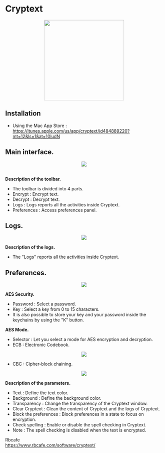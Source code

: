 <h1>Cryptext</h1>

<div align="center"><img src="https://user-images.githubusercontent.com/2713634/59831852-e7f18300-9342-11e9-92e7-50a1a1772539.png" width="256"></div>

<h2>Installation</h2>

- Using the Mac App Store : https://itunes.apple.com/us/app/cryptext/id484889220?mt=12&ls=1&at=10ludN

<h2>Main interface.</h2>

<div align="center"><img src="https://user-images.githubusercontent.com/2713634/59825250-cfc63780-9333-11e9-9716-67049af9294e.png"></div>

<br/><b>Description of the toolbar.</b>

- The toolbar is divided into 4 parts.
- Encrypt : Encrypt text.
- Decrypt : Decrypt text.
- Logs : Logs reports all the activities inside Cryptext.
- Preferences : Access preferences panel.

<h2>Logs.</h2>

<div align="center"><img src="https://user-images.githubusercontent.com/2713634/59825485-701c5c00-9334-11e9-9b48-57883dcf0aa5.png"></div>

<b>Description of the logs.</b>

- The "Logs" reports all the activities inside Cryptext.

<h2>Preferences.</h2>

<div align="center"><img src="https://user-images.githubusercontent.com/2713634/59825769-3730b700-9335-11e9-86d3-ba33f6baab50.png"></div>

<b>AES Security.</b>

- Password : Select a password. 
- Key : Select a key from 0 to 15 characters.
- It is also possible to store your key and your password inside the keychains by using the "K" button.

<b>AES Mode.</b>

- Selector : Let you select a mode for AES encryption and decryption.
- ECB : Electronic Codebook.

<div align="center"><img src="https://user-images.githubusercontent.com/2713634/59826683-10738000-9337-11e9-9835-f92b155587e9.png"></div>

- CBC : Cipher-block chaining.

<div align="center"><img src="https://user-images.githubusercontent.com/2713634/59826565-d86c3d00-9336-11e9-8ee2-df99c8745135.png"></div>

<b>Description of the parameters.</b>

- Text : Define the text color.
- Background : Define the background color.
- Transparency : Change the transparency of the Cryptext window.
- Clear Cryptext : Clean the content of Cryptext and the logs of Cryptext.
- Block the preferences : Block preferences in a state to focus on encryption.
- Check spelling : Enable or disable the spell checking in Cryptext. 
- Note : The spell checking is disabled when the text is encrypted.

Rbcafe<br/>
https://www.rbcafe.com/software/cryptext/
